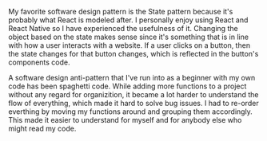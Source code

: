 My favorite software design pattern is the State pattern because it's probably what React is modeled after. I personally enjoy using React and React Native so I have experienced the usefulness of it. Changing the object based on the state makes sense since it's something that is in line with how a user interacts with a website. If a user clicks on a button, then the state changes for that button changes, which is reflected in the button's components code. 

A software design anti-pattern that I've run into as a beginner with my own code has been spaghetti code. While adding more functions to a project without any regard for organizition, it became a lot harder to understand the flow of everything, which made it hard to solve bug issues. I had to re-order everthing by moving my functions around and grouping them accordingly. This made it easier to understand for myself and for anybody else who might read my code.  